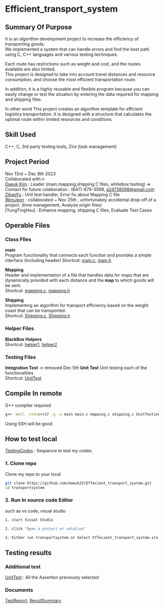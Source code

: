 # Efficient_transport_system 

## Summary Of Purpose
It is an algorithm development project to increase the efficiency of transporting goods.  
We implemented a system that can handle errors and find the best path using C, C++ languages and various testing techniques.  

Each route has restrictions such as weight and cost, and the routes available are also limited.  
This project is designed to take into account travel distances and resource consumption, and choose the most efficient transportation route.  

In addition, it is a highly reusable and flexible program because you can easily change or test the situation by entering the data required for mapping and shipping files.  

In other word This project creates an algorithm template for efficient logistics transportation. It is designed with a structure that calculates the optimal route within limited resources and conditions.

## Skill Used  
C++, C, 3rd party testing tools, Zira (task management)

## Project Period
Nov 13rd ~ Dec 8th 2023  
Collaborated with->  
[Daeuk Kim](https://www.linkedin.com/in/daeuk-kim-68628231b/) : Leader (main,mapping,shipping C files, whitebox testing)  => Contact for future colaboration : (647)-879-3598, a24738598@gmail.com
[ZihaoYu](https://www.linkedin.com/in/zhihao-yu-683416229/) : Unit test handler, Error fix about Mapping C file  
[WonJeon](https://www.linkedin.com/in/won-jeon-96488428b/) : collaborated ~ Nov 25th , unfortunately accidental drop-off of a project. (time management, Analyze origin files)  
[YungTingHsu] : Enhance mapping, shipping C files, Evaluate Test Cases  


## Operable Files  

### Class FIles

**main**  
Program functionality that connects each function and provides a simple interface (including header)
Shortcut: [main.c](project-starter/main.c), [main.h](project-starter/main.h)  

**Mapping**  
Header and implementation of a file that handles data for maps that are dynamically provided with each distance and the **map** to which goods will be sent.  
Shortcut: [mapping.c](project-starter/mapping.c), [mapping.h](project-starter/mapping.h)

**Shipping**  
Implementing an algorithm for transport efficiency based on the weight coast that can be transported.  
Shortcut: [Shipping.c](project-starter/shipping.c), [Shipping.h](project-starter/shipping.h)

### Helper Files
**BlackBox Helpers**  
Shortcut: [helper1](project-starter/mappingblackboxhelper1.c), [helper2](project-starter/mappingblackboxhelper2.c)

### Testing Files
**Integration Test**  -> removed Dec 5th
**Unit Test**
Unit testing each of the functionalities  
Shortcut: [UnitTest](testing/UnitTesting.cpp)


## Compile In remote 
G++ compiler required  

```bash
g++ -Wall -std=c++17 -g -o main main.c mapping.c shipping.c UnitTesting.cpp
```
Using SSH will be good

## How to test local
[TestingCodes](testingfiles/) : Sequence to test my codes.

### 1. Clone repo

Clone my repo to your local

```bash
git clone https://github.com/daeuk23/Effecient_transport_system.git
cd transportsystem
```  

### 2. Run In source code Editor  

such as vs code, visual studio

```bash
1. start Visual Studio  

2. click "Open a project or solution"  

3. Either run transportsystem or Select Effecient_transport_system.sln  
```  

## Testing results  

### Additional test  
[UnitTest](testing/UnitTesting.cpp) : All the Assertion previously selected  

### Documents  
[TestReport](testing-result-files/Testing_summary&bug_report.docx), [ResultSummary](testing-result-files/Ｔest_Cases.xlsx)
